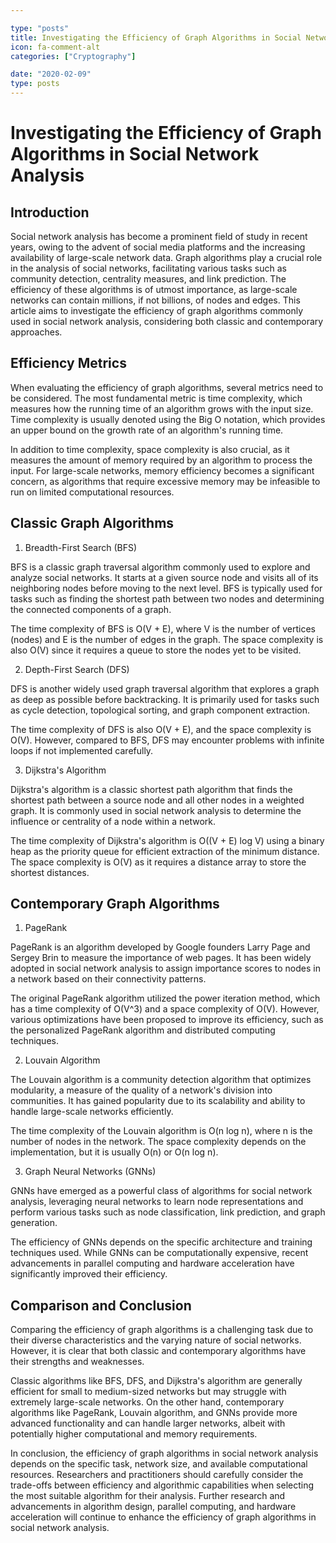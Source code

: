 ```yaml
---

type: "posts"
title: Investigating the Efficiency of Graph Algorithms in Social Network Analysis
icon: fa-comment-alt
categories: ["Cryptography"]

date: "2020-02-09"
type: posts
---
```



# Investigating the Efficiency of Graph Algorithms in Social Network Analysis

## Introduction

Social network analysis has become a prominent field of study in recent years, owing to the advent of social media platforms and the increasing availability of large-scale network data. Graph algorithms play a crucial role in the analysis of social networks, facilitating various tasks such as community detection, centrality measures, and link prediction. The efficiency of these algorithms is of utmost importance, as large-scale networks can contain millions, if not billions, of nodes and edges. This article aims to investigate the efficiency of graph algorithms commonly used in social network analysis, considering both classic and contemporary approaches.

## Efficiency Metrics

When evaluating the efficiency of graph algorithms, several metrics need to be considered. The most fundamental metric is time complexity, which measures how the running time of an algorithm grows with the input size. Time complexity is usually denoted using the Big O notation, which provides an upper bound on the growth rate of an algorithm's running time.

In addition to time complexity, space complexity is also crucial, as it measures the amount of memory required by an algorithm to process the input. For large-scale networks, memory efficiency becomes a significant concern, as algorithms that require excessive memory may be infeasible to run on limited computational resources.

## Classic Graph Algorithms

1. Breadth-First Search (BFS)

BFS is a classic graph traversal algorithm commonly used to explore and analyze social networks. It starts at a given source node and visits all of its neighboring nodes before moving to the next level. BFS is typically used for tasks such as finding the shortest path between two nodes and determining the connected components of a graph.

The time complexity of BFS is O(V + E), where V is the number of vertices (nodes) and E is the number of edges in the graph. The space complexity is also O(V) since it requires a queue to store the nodes yet to be visited.

2. Depth-First Search (DFS)

DFS is another widely used graph traversal algorithm that explores a graph as deep as possible before backtracking. It is primarily used for tasks such as cycle detection, topological sorting, and graph component extraction.

The time complexity of DFS is also O(V + E), and the space complexity is O(V). However, compared to BFS, DFS may encounter problems with infinite loops if not implemented carefully.

3. Dijkstra's Algorithm

Dijkstra's algorithm is a classic shortest path algorithm that finds the shortest path between a source node and all other nodes in a weighted graph. It is commonly used in social network analysis to determine the influence or centrality of a node within a network.

The time complexity of Dijkstra's algorithm is O((V + E) log V) using a binary heap as the priority queue for efficient extraction of the minimum distance. The space complexity is O(V) as it requires a distance array to store the shortest distances.

## Contemporary Graph Algorithms

1. PageRank

PageRank is an algorithm developed by Google founders Larry Page and Sergey Brin to measure the importance of web pages. It has been widely adopted in social network analysis to assign importance scores to nodes in a network based on their connectivity patterns.

The original PageRank algorithm utilized the power iteration method, which has a time complexity of O(V^3) and a space complexity of O(V). However, various optimizations have been proposed to improve its efficiency, such as the personalized PageRank algorithm and distributed computing techniques.

2. Louvain Algorithm

The Louvain algorithm is a community detection algorithm that optimizes modularity, a measure of the quality of a network's division into communities. It has gained popularity due to its scalability and ability to handle large-scale networks efficiently.

The time complexity of the Louvain algorithm is O(n log n), where n is the number of nodes in the network. The space complexity depends on the implementation, but it is usually O(n) or O(n log n).

3. Graph Neural Networks (GNNs)

GNNs have emerged as a powerful class of algorithms for social network analysis, leveraging neural networks to learn node representations and perform various tasks such as node classification, link prediction, and graph generation.

The efficiency of GNNs depends on the specific architecture and training techniques used. While GNNs can be computationally expensive, recent advancements in parallel computing and hardware acceleration have significantly improved their efficiency.

## Comparison and Conclusion

Comparing the efficiency of graph algorithms is a challenging task due to their diverse characteristics and the varying nature of social networks. However, it is clear that both classic and contemporary algorithms have their strengths and weaknesses.

Classic algorithms like BFS, DFS, and Dijkstra's algorithm are generally efficient for small to medium-sized networks but may struggle with extremely large-scale networks. On the other hand, contemporary algorithms like PageRank, Louvain algorithm, and GNNs provide more advanced functionality and can handle larger networks, albeit with potentially higher computational and memory requirements.

In conclusion, the efficiency of graph algorithms in social network analysis depends on the specific task, network size, and available computational resources. Researchers and practitioners should carefully consider the trade-offs between efficiency and algorithmic capabilities when selecting the most suitable algorithm for their analysis. Further research and advancements in algorithm design, parallel computing, and hardware acceleration will continue to enhance the efficiency of graph algorithms in social network analysis.
